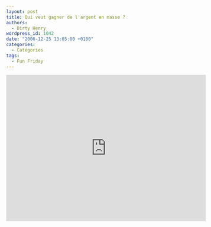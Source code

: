 ```yaml
---
layout: post
title: Qui veut gagner de l'argent en masse ?
authors:
  - Dirty Henry
wordpress_id: 1042
date: "2006-12-25 13:05:00 +0100"
categories:
  - Catégories
tags:
  - Fun Friday
---
```


<iframe width="540" height="396" src="http://www.youtube.com/embed/_N_1szXrjhI" frameborder="0" allowfullscreen></iframe>
